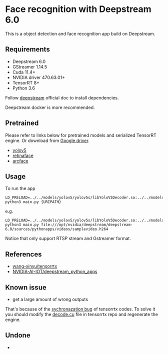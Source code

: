 # Face recognition with Deepstream 6.0
This is a object detection and face recognition app build on Deepstream.

## Requirements
+ Deepstream 6.0
+ GStreamer 1.14.5
+ Cuda 11.4+
+ NVIDIA driver 470.63.01+
+ TensorRT 8+
+ Python 3.6

Follow [deepstream](https://docs.nvidia.com/metropolis/deepstream/dev-guide/text/DS_Quickstart.html#dgpu-setup-for-ubuntu) official doc to install dependencies.

Deepstream docker is more recommended.

## Pretrained
Please refer to links below for pretrained models and serialized TensorRT engine. Or download from [Google driver](https://drive.google.com/drive/folders/1HTdIhGrKP7JnKY6n8F95mI7SBnx7-4R3).
+ [yolov5](https://github.com/wang-xinyu/tensorrtx/tree/master/yolov5)
+ [retinaface](https://github.com/wang-xinyu/tensorrtx/tree/master/retinaface)
+ [arcface](https://github.com/wang-xinyu/tensorrtx/tree/master/arcface)



## Usage
To run the app
```
LD_PRELOAD=../../models/yolov5/yolov5s/libYoloV5Decoder.so:../../models/retinaface/libRetinafaceDecoder.so:../../models/arcface/libArcFaceDecoder.so python3 main.py {URIPATH}
```
e.g.
```
LD_PRELOAD=../../models/yolov5/yolov5s/libYoloV5Decoder.so:../../models/retinaface/libRetinafaceDecoder.so:../../models/arcface/libArcFaceDecoder.so python3 main.py file:///opt/nvidia/deepstream/deepstream-6.0/sources/pythonapps/videos/samplevideo.h264
```
Notice that only support RTSP stream and Gstreamer format.
## References
+ [wang-xinyu/tensorrtx](https://github.com/wang-xinyu/tensorrtx)
+ [NVIDIA-AI-IOT/deepstream_python_apps](https://github.com/NVIDIA-AI-IOT/deepstream_python_apps)

## Known issue
+ get a large amount of wrong outputs

That's because of the [sychronazation bug](https://github.com/wang-xinyu/tensorrtx/commit/e72d9db48ba8453fd4465048a0175621f1b1c501#diff-e4f7cf998c56a033573edc39c7736317f73a28402d835ee44001bac64f386dfb) of tensorrtx codes. To solve it you should modify the [decode.cu](https://github.com/wang-xinyu/tensorrtx/blob/master/retinaface/decode.cu) file in tensorrtx repo and regenerate the engine.

## Undone
+ 
